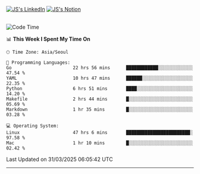 
[![JS's LinkedIn](https://img.shields.io/badge/LinkedIn-blue?style=for-the-badge&logo=linkedin)](https://www.linkedin.com/in/jaeseung-lee-5a2a32139/) 
[![JS's Notion](https://img.shields.io/badge/Notion-black?style=for-the-badge&logo=notion)](https://bit.ly/ljswiki1) <br><br>
<!-- ![JS's GitHub stats](https://github-readme-stats-lemon-five.vercel.app/api?username=tkxkd0159&hide=contribs,prs,stars,issues&show_icons=true&theme=react&include_all_commits=true)   -->
<!-- ![Top Langs](https://github-readme-stats-lemon-five.vercel.app/api/top-langs/?username=tkxkd0159&layout=compact&hide=jupyter%20notebook,scss,html,css&langs_count=10)  -->


<!--START_SECTION:waka-->
![Code Time](http://img.shields.io/badge/Code%20Time-3%2C595%20hrs%2050%20mins-blue)

📊 **This Week I Spent My Time On** 

```text
🕑︎ Time Zone: Asia/Seoul

💬 Programming Languages: 
Go                       22 hrs 56 mins      ████████████░░░░░░░░░░░░░   47.54 % 
YAML                     10 hrs 47 mins      ██████░░░░░░░░░░░░░░░░░░░   22.35 % 
Python                   6 hrs 51 mins       ████░░░░░░░░░░░░░░░░░░░░░   14.20 % 
Makefile                 2 hrs 44 mins       █░░░░░░░░░░░░░░░░░░░░░░░░   05.69 % 
Markdown                 1 hr 35 mins        █░░░░░░░░░░░░░░░░░░░░░░░░   03.28 % 

💻 Operating System: 
Linux                    47 hrs 6 mins       ████████████████████████░   97.58 % 
Mac                      1 hr 10 mins        █░░░░░░░░░░░░░░░░░░░░░░░░   02.42 % 
```


 Last Updated on 31/03/2025 06:05:42 UTC
<!--END_SECTION:waka-->

---
<!---
<a href="https://github.com/tkxkd0159/books">
  <img align="center" src="https://github-readme-stats-lemon-five.vercel.app/api/pin/?username=tkxkd0159&repo=books&theme=react" />
</a>
-->

<!---
- 🔭 I’m currently working on ...
- 🌱 I’m currently learning blockchain and distributed network
- 👯 I’m looking to collaborate on ...
- 🤔 I’m looking for help with ...
- 💬 Ask me about ...
- 📫 How to reach me: ...
- 😄 Pronouns: ...
- ⚡ Fun fact: ...
-->
